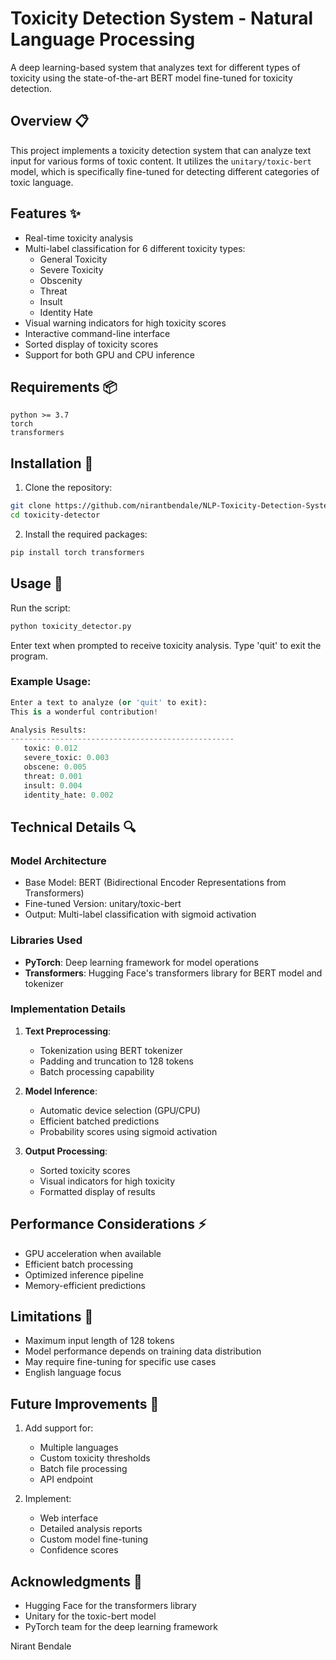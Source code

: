 # Toxicity Detection System - Natural Language Processing

A deep learning-based system that analyzes text for different types of toxicity using the state-of-the-art BERT model fine-tuned for toxicity detection.

## Overview 📋

This project implements a toxicity detection system that can analyze text input for various forms of toxic content. It utilizes the `unitary/toxic-bert` model, which is specifically fine-tuned for detecting different categories of toxic language.

## Features ✨

- Real-time toxicity analysis
- Multi-label classification for 6 different toxicity types:
  - General Toxicity
  - Severe Toxicity
  - Obscenity
  - Threat
  - Insult
  - Identity Hate
- Visual warning indicators for high toxicity scores
- Interactive command-line interface
- Sorted display of toxicity scores
- Support for both GPU and CPU inference

## Requirements 📦

```
python >= 3.7
torch
transformers
```

## Installation 🔧

1. Clone the repository:
```bash
git clone https://github.com/nirantbendale/NLP-Toxicity-Detection-System.git
cd toxicity-detector
```

2. Install the required packages:
```bash
pip install torch transformers
```

## Usage 🚀

Run the script:
```bash
python toxicity_detector.py
```

Enter text when prompted to receive toxicity analysis. Type 'quit' to exit the program.

### Example Usage:
```python
Enter a text to analyze (or 'quit' to exit):
This is a wonderful contribution!

Analysis Results:
--------------------------------------------------
   toxic: 0.012
   severe_toxic: 0.003
   obscene: 0.005
   threat: 0.001
   insult: 0.004
   identity_hate: 0.002
```

## Technical Details 🔍

### Model Architecture
- Base Model: BERT (Bidirectional Encoder Representations from Transformers)
- Fine-tuned Version: unitary/toxic-bert
- Output: Multi-label classification with sigmoid activation

### Libraries Used
- **PyTorch**: Deep learning framework for model operations
- **Transformers**: Hugging Face's transformers library for BERT model and tokenizer

### Implementation Details
1. **Text Preprocessing**:
   - Tokenization using BERT tokenizer
   - Padding and truncation to 128 tokens
   - Batch processing capability

2. **Model Inference**:
   - Automatic device selection (GPU/CPU)
   - Efficient batched predictions
   - Probability scores using sigmoid activation

3. **Output Processing**:
   - Sorted toxicity scores
   - Visual indicators for high toxicity
   - Formatted display of results

## Performance Considerations ⚡

- GPU acceleration when available
- Efficient batch processing
- Optimized inference pipeline
- Memory-efficient predictions

## Limitations 📝

- Maximum input length of 128 tokens
- Model performance depends on training data distribution
- May require fine-tuning for specific use cases
- English language focus

## Future Improvements 🔮

1. Add support for:
   - Multiple languages
   - Custom toxicity thresholds
   - Batch file processing
   - API endpoint

2. Implement:
   - Web interface
   - Detailed analysis reports
   - Custom model fine-tuning
   - Confidence scores


## Acknowledgments 🙏

- Hugging Face for the transformers library
- Unitary for the toxic-bert model
- PyTorch team for the deep learning framework

Nirant Bendale
